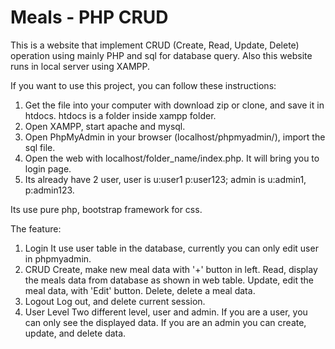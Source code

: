 # Meals - PHP CRUD

This is a website that implement CRUD (Create, Read, Update, Delete) operation using mainly PHP and sql for database query. Also this website runs in local server using XAMPP.

If you want to use this project, you can follow these instructions:
1. Get the file into your computer with download zip or clone, and save it in htdocs. htdocs is a folder inside xampp folder.
2. Open XAMPP, start apache and mysql.
3. Open PhpMyAdmin in your browser (localhost/phpmyadmin/), import the sql file.
4. Open the web with localhost/folder_name/index.php. It will bring you to login page.
5. Its already have 2 user, user is u:user1 p:user123; admin is u:admin1, p:admin123.

Its use pure php, bootstrap framework for css. 

The feature:
1. Login
   It use user table in the database, currently you can only edit user in phpmyadmin.
2. CRUD
   Create, make new meal data with '+' button in left.
   Read, display the meals data from database as shown in web table.
   Update, edit the meal data, with 'Edit' button.
   Delete, delete a meal data.
3. Logout
   Log out, and delete current session.
4. User Level
   Two different level, user and admin. If you are a user, you can only see the displayed data. If you are an admin you can create, update, and delete data.
